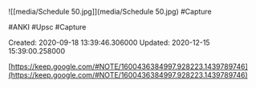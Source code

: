 ![[media/Schedule 50.jpg]](media/Schedule 50.jpg)
#Capture

 #ANKI #Upsc #Capture

Created: 2020-09-18 13:39:46.306000      Updated: 2020-12-15 15:39:00.258000

[https://keep.google.com/#NOTE/1600436384997.928223.1439789746](https://keep.google.com/#NOTE/1600436384997.928223.1439789746)


